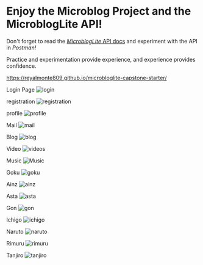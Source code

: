 # Enjoy the Microblog Project and the MicroblogLite API!

Don't forget to read the [*MicroblogLite* API docs](http://microbloglite.us-east-2.elasticbeanstalk.com/docs) and experiment with the API in *Postman!*

Practice and experimentation provide experience, and experience provides confidence.


https://reyalmonte809.github.io/microbloglite-capstone-starter/ 

Login Page
![login](https://github.com/Reyalmonte809/microbloglite-capstone-starter/assets/166435045/478b0814-e6b8-489c-800b-2c6bb6e909cd)


registration
![registration](https://github.com/Reyalmonte809/microbloglite-capstone-starter/assets/166435045/e4c0b909-5c51-4f35-bbc6-2aba33ed47cd)

profile
![profile](https://github.com/Reyalmonte809/microbloglite-capstone-starter/assets/166435045/db6692bd-1c3f-4c1c-ac7d-2dcacc0dcf1b)

Mail
![mail](https://github.com/Reyalmonte809/microbloglite-capstone-starter/assets/166435045/6223f86c-9ad9-4c58-b6c6-f7416cc49dfe)

Blog
![blog](https://github.com/Reyalmonte809/microbloglite-capstone-starter/assets/166435045/6e0f704d-4d75-4d96-aa78-f31c50d36e0a)

Video
![videos](https://github.com/Reyalmonte809/microbloglite-capstone-starter/assets/166435045/5103622d-c94e-418e-b91f-09a4f38bd569)

Music
![Music](https://github.com/Reyalmonte809/microbloglite-capstone-starter/assets/166435045/638c0bb9-83ea-4583-ba97-642a70e6d615)

Goku
![goku](https://github.com/Reyalmonte809/microbloglite-capstone-starter/assets/166435045/04b805da-9708-4a3e-b72b-4cd450caac18)


Ainz
![ainz](https://github.com/Reyalmonte809/microbloglite-capstone-starter/assets/166435045/176043c9-d288-4ba4-922a-c11485bd6014)


Asta
![asta](https://github.com/Reyalmonte809/microbloglite-capstone-starter/assets/166435045/6759d825-90c5-42d2-9ded-8a35f8e0896c)


Gon
![gon](https://github.com/Reyalmonte809/microbloglite-capstone-starter/assets/166435045/7a8f6d22-e886-4dbe-b084-ed3d364b2a18)


Ichigo
![ichigo](https://github.com/Reyalmonte809/microbloglite-capstone-starter/assets/166435045/eb6bd6e0-d573-4484-b53e-dae2f54eb7e2)


Naruto
![naruto](https://github.com/Reyalmonte809/microbloglite-capstone-starter/assets/166435045/80ed2759-85fb-449a-b7c8-14bc766c2d9b)


Rimuru
![rimuru](https://github.com/Reyalmonte809/microbloglite-capstone-starter/assets/166435045/872c5f8f-2c08-4c88-b915-55c9c3975c79)


Tanjiro
![tanjiro](https://github.com/Reyalmonte809/microbloglite-capstone-starter/assets/166435045/df9f31b7-a26e-444f-95a5-4e5cf587baba)


